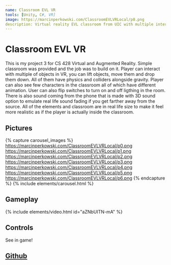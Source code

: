 ```yaml
---
name: Classroom EVL VR
tools: [Unity, C#, VR]
image: https://marcinperkowski.com/ClassroomEVLVRLocal/p0.png
description: Virtual reality EVL classroom from UIC with multiple interactible objects and different behaviors.
---
```


# Classroom EVL VR

This is my project 3 for CS 428 Virtual and Augmented Reality. Simple classroom was provided and the job was to build on it. Player can interact with multiple of objects in VR, you can lift objects, move them and drop them down. All of them have physics and colliders alongside gravity. Player can also see few characters in the classroom all of which have different animation. User can also flip switches to turn on and off ligthing in the room. There is also sound coming from the phone that is made with 3D sound option to emulate real life sound fading if you get farther away from the source. All of the elements and classroom are in real life size to make it feel more realistic as if the player is actually inside the classroom.

## Pictures

{% capture carousel_images %}
https://marcinperkowski.com/ClassroomEVLVRLocal/p0.png
https://marcinperkowski.com/ClassroomEVLVRLocal/p1.png
https://marcinperkowski.com/ClassroomEVLVRLocal/p2.png
https://marcinperkowski.com/ClassroomEVLVRLocal/p3.png
https://marcinperkowski.com/ClassroomEVLVRLocal/p4.png
https://marcinperkowski.com/ClassroomEVLVRLocal/p5.png
https://marcinperkowski.com/ClassroomEVLVRLocal/p6.png
{% endcapture %}
{% include elements/carousel.html %}

## Gameplay

{% include elements/video.html id="aZNbUITN-mA" %}

## Controls

See in game!

## [Github](https://github.com/marcinperkow/ClassroomEVLVR)